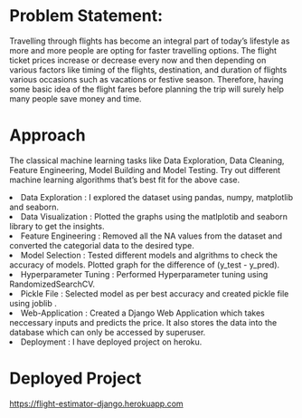 # Problem Statement: #

Travelling through flights has become an integral part of today’s lifestyle as more and more people are opting for faster travelling options. The flight ticket prices increase or decrease every now and then depending on various factors like timing of the flights, destination, and duration of flights various occasions such as vacations or festive season. Therefore, having some basic idea of the flight fares before planning the trip will surely help many people save money and time.


# Approach #
The classical machine learning tasks like Data Exploration, Data Cleaning,
Feature Engineering, Model Building and Model Testing. Try out different machine
learning algorithms that’s best fit for the above case.
<li> Data Exploration        : I explored the  dataset using pandas, numpy, matplotlib and seaborn.</li>
<li> Data Visualization      : Plotted the graphs using the matlplotib and seaborn library to get the insights.</li>
<li> Feature Engineering     :  Removed all the NA values from the dataset and converted the categorial data to the desired type.</li>
<li> Model Selection         :  Tested different models and algrithms to check the accuracy of models. Plotted graph for the difference of (y_test - y_pred).</li>
<li> Hyperparameter Tuning   :  Performed Hyperparameter tuning using RandomizedSearchCV.</li>
<li> Pickle File             :  Selected model as per best accuracy and created pickle file using joblib .</li>
<li> Web-Application         :  Created a Django Web Application which takes neccessary inputs and predicts the price. It also stores the data into the database which can only be accessed by superuser.</li>
<li>Deployment               :  I have deployed project on heroku.</li>


# Deployed Project #
<a href="https://flight-estimator-django.herokuapp.com/">https://flight-estimator-django.herokuapp.com</a>
